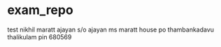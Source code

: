 # exam_repo
test
nikhil maratt ajayan
s/o ajayan ms
maratt house
po thambankadavu
thalikulam
pin 680569
